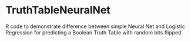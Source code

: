 # TruthTableNeuralNet
R code to demonstrate difference between simple Neural Net and Logistic Regression for predicting a Boolean Truth Table with random bits flipped

